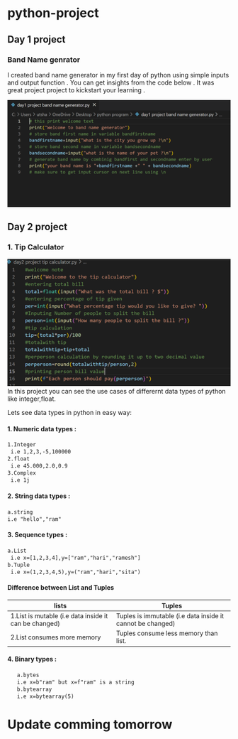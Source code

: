 # python-project
## Day 1 project 
### Band Name genrator
I created band name generator in my first day of python using simple inputs and output function . You can get insights from the code below . It was great project project to kickstart your learning . 

![alt text](https://github.com/Peterpaudel/python-project/blob/94890c72f077540c1cb6b7b11f2e07e36f5c4dc9/images/day1.png)



## Day 2 project
### 1. Tip Calculator

![alt text](https://github.com/Peterpaudel/python-project/blob/0e960e8a9349e74736c53ca454b34fd63f3751e3/images/day2.3.png)
In this project you can see the use cases of differernt data types of python like integer,float.

Lets see data types in python in easy way:
#### 1. Numeric data types :
    1.Integer
     i.e 1,2,3,-5,100000
    2.float 
     i.e 45.000,2.0,0.9
    3.Complex
     i.e 1j
#### 2. String data types :
    a.string 
    i.e "hello","ram"
#### 3. Sequence types :
    a.List 
     i.e x=[1,2,3,4],y=["ram","hari","ramesh"]
    b.Tuple
     i.e x=(1,2,3,4,5),y=("ram","hari","sita")

#### Difference between List and Tuples

| lists | Tuples|
|-------|-------|
| 1.List is mutable (i.e data inside it can be changed) | Tuples is immutable (i.e data inside it cannot be changed) |
| 2.List consumes more memory | Tuples consume less memory than list.|


#### 4. Binary types :
       a.bytes
       i.e x=b"ram" but x=f"ram" is a string
       b.bytearray
       i.e x=bytearray(5)
# Update comming tomorrow
 

